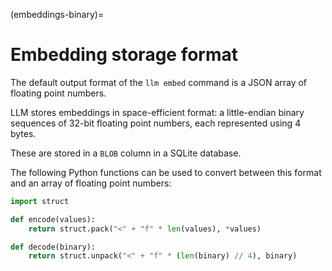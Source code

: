 (embeddings-binary)=
# Embedding storage format

The default output format of the `llm embed` command is a JSON array of floating point numbers.

LLM stores embeddings in space-efficient format: a little-endian binary sequences of 32-bit floating point numbers, each represented using 4 bytes.

These are stored in a `BLOB` column in a SQLite database.

The following Python functions can be used to convert between this format and an array of floating point numbers:

```python
import struct

def encode(values):
    return struct.pack("<" + "f" * len(values), *values)

def decode(binary):
    return struct.unpack("<" + "f" * (len(binary) // 4), binary)
```
